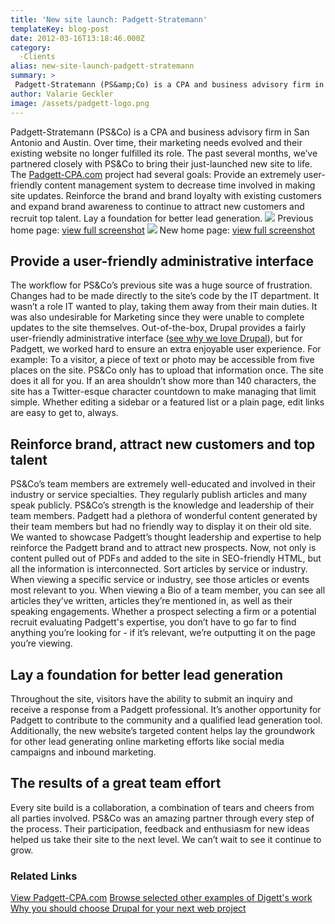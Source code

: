 ```yaml
---
title: 'New site launch: Padgett-Stratemann'
templateKey: blog-post
date: 2012-03-16T13:18:46.000Z
category: 
  -Clients
alias: new-site-launch-padgett-stratemann
summary: > 
 Padgett-Stratemann (PS&amp;Co) is a CPA and business advisory firm in San Antonio and Austin. Over time, their marketing needs evolved and their existing website no longer fulfilled its role. The past several months, we’ve partnered closely with PS&amp;Co to bring their just-launched new site to life.
author: Valarie Geckler
image: /assets/padgett-logo.png
---
```


Padgett-Stratemann (PS&Co) is a CPA and business advisory firm in San Antonio and Austin. Over time, their marketing needs evolved and their existing website no longer fulfilled its role. The past several months, we’ve partnered closely with PS&Co to bring their just-launched new site to life. The [Padgett-CPA.com](http://www.padgett-cpa.com/?utm_source=digettblog&utm_medium=bloglink&utm_campaign=3-15-2012) project had several goals: Provide an extremely user-friendly content management system to decrease time involved in making site updates. Reinforce the brand and brand loyalty with existing customers and expand brand awareness to continue to attract new customers and recruit top talent. Lay a foundation for better lead generation. [![](/assets/legacy-padgett-website-thumbnail.jpg)](/assets/padgett-old-site-home.png) Previous home page: [view full screenshot](/assets/padgett-old-site-home.png) [![](/assets/new-padgett-website-thumbnail2.jpg)](/assets/padgett-new-site-home.jpg) New home page: [view full screenshot](/assets/padgett-new-site-home.jpg)  

Provide a user-friendly administrative interface
------------------------------------------------

The workflow for PS&Co’s previous site was a huge source of frustration. Changes had to be made directly to the site’s code by the IT department. It wasn’t a role IT wanted to play, taking them away from their main duties. It was also undesirable for Marketing since they were unable to complete updates to the site themselves. Out-of-the-box, Drupal provides a fairly user-friendly administrative interface ([see why we love Drupal](http://www.digett.com/blog/06/15/2011/why-you-should-use-drupal-your-next-website-project)), but for Padgett, we worked hard to ensure an extra enjoyable user experience. For example: To a visitor, a piece of text or photo may be accessible from five places on the site. PS&Co only has to upload that information once. The site does it all for you. If an area shouldn’t show more than 140 characters, the site has a Twitter-esque character countdown to make managing that limit simple. Whether editing a sidebar or a featured list or a plain page, edit links are easy to get to, always. 

Reinforce brand, attract new customers and top talent
-----------------------------------------------------

PS&Co’s team members are extremely well-educated and involved in their industry or service specialties. They regularly publish articles and many speak publicly. PS&Co’s strength is the knowledge and leadership of their team members. Padgett had a plethora of wonderful content generated by their team members but had no friendly way to display it on their old site. We wanted to showcase Padgett’s thought leadership and expertise to help reinforce the Padgett brand and to attract new prospects. Now, not only is content pulled out of PDFs and added to the site in SEO-friendly HTML, but all the information is interconnected. Sort articles by service or industry. When viewing a specific service or industry, see those articles or events most relevant to you. When viewing a Bio of a team member, you can see all articles they’ve written, articles they’re mentioned in, as well as their speaking engagements. Whether a prospect selecting a firm or a potential recruit evaluating Padgett's expertise, you don’t have to go far to find anything you’re looking for - if it’s relevant, we’re outputting it on the page you’re viewing.

Lay a foundation for better lead generation
-------------------------------------------

Throughout the site, visitors have the ability to submit an inquiry and receive a response from a Padgett professional. It’s another opportunity for Padgett to contribute to the community and a qualified lead generation tool. Additionally, the new website’s targeted content helps lay the groundwork for other lead generating online marketing efforts like social media campaigns and inbound marketing.

The results of a great team effort
----------------------------------

Every site build is a collaboration, a combination of tears and cheers from all parties involved. PS&Co was an amazing partner through every step of the process. Their participation, feedback and enthusiasm for new ideas helped us take their site to the next level. We can’t wait to see it continue to grow.

### Related Links

[View Padgett-CPA.com](http://www.padgett-cpa.com/?utm_source=digettblog&utm_medium=bloglink&utm_campaign=3-15-2012) [Browse selected other examples of Digett's work](http://www.digett.com/design) [Why you should choose Drupal for your next web project](http://www.digett.com/blog/06/15/2011/why-you-should-use-drupal-your-next-website-project)